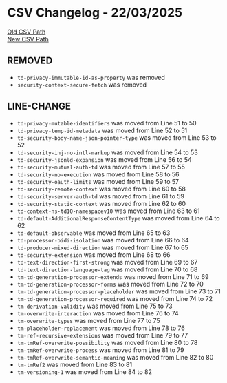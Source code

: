 
# CSV Changelog - 22/03/2025

[Old CSV Path](assertions-csv/oldManual.csv)  
[New CSV Path](assertions-csv/manual.csv)


## REMOVED

- `td-privacy-immutable-id-as-property` was removed
- `security-context-secure-fetch` was removed


## LINE-CHANGE

- `td-privacy-mutable-identifiers` was moved from Line 51 to 50
- `td-privacy-temp-id-metadata` was moved from Line 52 to 51
- `td-security-body-name-json-pointer-type` was moved from Line 53 to 52
- `td-security-inj-no-intl-markup` was moved from Line 54 to 53
- `td-security-jsonld-expansion` was moved from Line 56 to 54
- `td-security-mutual-auth-td` was moved from Line 57 to 55
- `td-security-no-execution` was moved from Line 58 to 56
- `td-security-oauth-limits` was moved from Line 59 to 57
- `td-security-remote-context` was moved from Line 60 to 58
- `td-security-server-auth-td` was moved from Line 61 to 59
- `td-security-static-context` was moved from Line 62 to 60
- `td-context-ns-td10-namespacev10` was moved from Line 63 to 61
- `td-default-AdditionalResponseContentType` was moved from Line 64 to 62
- `td-default-observable` was moved from Line 65 to 63
- `td-processor-bidi-isolation` was moved from Line 66 to 64
- `td-producer-mixed-direction` was moved from Line 67 to 65
- `td-security-extension` was moved from Line 68 to 66
- `td-text-direction-first-strong` was moved from Line 69 to 67
- `td-text-direction-language-tag` was moved from Line 70 to 68
- `tm-td-generation-processor-extends` was moved from Line 71 to 69
- `tm-td-generation-processor-forms` was moved from Line 72 to 70
- `tm-td-generation-processor-placeholder` was moved from Line 73 to 71
- `tm-td-generation-processor-required` was moved from Line 74 to 72
- `tm-derivation-validity` was moved from Line 75 to 73
- `tm-overwrite-interaction` was moved from Line 76 to 74
- `tm-overwrite-types` was moved from Line 77 to 75
- `tm-placeholder-replacement` was moved from Line 78 to 76
- `tm-ref-recursive-extensions` was moved from Line 79 to 77
- `tm-tmRef-overwrite-possibility` was moved from Line 80 to 78
- `tm-tmRef-overwrite-process` was moved from Line 81 to 79
- `tm-tmRef-overwrite-semantic-meaning` was moved from Line 82 to 80
- `tm-tmRef2` was moved from Line 83 to 81
- `tm-versioning-1` was moved from Line 84 to 82
